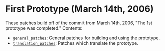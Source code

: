# First Prototype (March 14th, 2006)
These patches build off of the commit from March 14th, 2006, "The 1st prototype was completed." Contents:
- [`general_patches`](general_patches): General patches for building and using the prototype.
- [`translation_patches`](translation_patches): Patches which translate the prototype.